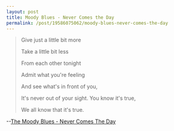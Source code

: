 ```yaml
--- 
layout: post 
title: Moody Blues - Never Comes the Day 
permalink: /post/19586075062/moody-blues-never-comes-the-day 
--- 
```


> Give just a little bit more
>
> Take a little bit less
>
> From each other tonight
>
> Admit what you're feeling
>
> And see what's in front of you,
>
> It's never out of your sight.
> You know it's true,
>
> We all know that it's true.

--[The Moody Blues - Never Comes The Day](http://rd.io/x/QOmoK2i7pA)

